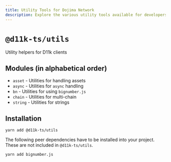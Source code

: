 ```yaml
---
title: Utility Tools for Dojima Network
description: Explore the various utility tools available for developers within the Dojima Network ecosystem.
---
```


# `@d11k-ts/utils`

Utility helpers for D11k clients

## Modules (in alphabetical order)

- `asset` - Utilities for handling assets
- `async` - Utilities for `async` handling
- `bn` - Utilities for using `bignumber.js`
- `chain` - Utilities for multi-chain
- `string` - Utilities for strings

## Installation

```
yarn add @d11k-ts/utils
```
The following peer dependencies have to be installed into your project. These are not included in `@d11k-ts/utils`.

```
yarn add bignumber.js
```